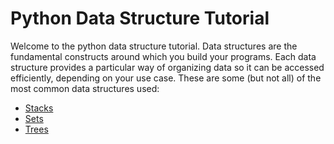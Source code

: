 # Python Data Structure Tutorial
Welcome to the python data structure tutorial. Data structures are the fundamental constructs around which you build your programs. Each data structure provides a particular way of organizing data so it can be accessed efficiently, depending on your use case. These are some (but not all) of the most common data structures used:

- [Stacks](https://github.com/Kyle5150/cse212-final-project/blob/main/1-stack.md)
- [Sets]()
- [Trees]()
